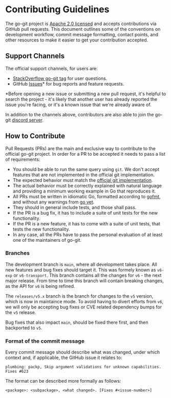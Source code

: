 # Contributing Guidelines

The go-git project is [Apache 2.0 licensed](LICENSE) and accepts
contributions via GitHub pull requests. This document outlines some of the
conventions on development workflow, commit message formatting, contact points,
and other resources to make it easier to get your contribution accepted.

## Support Channels

The official support channels, for users are:

- [StackOverflow go-git tag] for user questions.
- GitHub [Issues]* for bug reports and feature requests.

*Before opening a new issue or submitting a new pull request, it's helpful to
search the project - it's likely that another user has already reported the
issue you're facing, or it's a known issue that we're already aware of.

In addition to the channels above, contributors are also able to join the go-git [discord server].

## How to Contribute

Pull Requests (PRs) are the main and exclusive way to contribute to the official go-git project.
In order for a PR to be accepted it needs to pass a list of requirements:

- You should be able to run the same query using `git`. We don't accept features that are not implemented in the official git implementation.
- The expected behavior must match the [official git implementation].
- The actual behavior must be correctly explained with natural language and providing a minimum working example in Go that reproduces it.
- All PRs must be written in idiomatic Go, formatted according to [gofmt], and without any warnings from [go vet].
- They should in general include tests, and those shall pass.
- If the PR is a bug fix, it has to include a suite of unit tests for the new functionality.
- If the PR is a new feature, it has to come with a suite of unit tests, that tests the new functionality.
- In any case, all the PRs have to pass the personal evaluation of at least one of the maintainers of go-git.

### Branches

The development branch is `main`, where all development takes place.
All new features and bug fixes should target it. This was formely known
as `v6-exp` or `v6-transport`. This branch contains all the changes for
`v6` - the next major release.
From time to time this branch will contain breaking changes, as the API
for `v6` is being refined.

The `releases/v5.x` branch is the branch for changes to the `v5` version,
which is now in maintaince mode. To avoid having to divert efforts from `v6`,
we will only be accepting bug fixes or CVE related dependency bumps for the
`v5` release.

Bug fixes that also impact `main`, should be fixed there first, and then backported to `v5`.

### Format of the commit message

Every commit message should describe what was changed, under which context and, if applicable, the GitHub issue it relates to:

```
plumbing: packp, Skip argument validations for unknown capabilities. Fixes #623
```

The format can be described more formally as follows:

```
<package>: <subpackage>, <what changed>. [Fixes #<issue-number>]
```

[discord server]: https://discord.gg/8hrxYEVPE5
[StackOverflow go-git tag]: https://stackoverflow.com/questions/tagged/go-git
[Issues]: https://github.com/go-git/go-git/issues
[official git implementation]: https://github.com/git/git
[gofmt]: https://golang.org/cmd/gofmt/
[go vet]: https://golang.org/cmd/vet/
